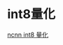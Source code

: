 # int8量化
[ncnn int8 量化](https://github.com/BUG1989/ncnn/commit/50521c7ea993e219c3ba313263efd1cdcf367baa)
